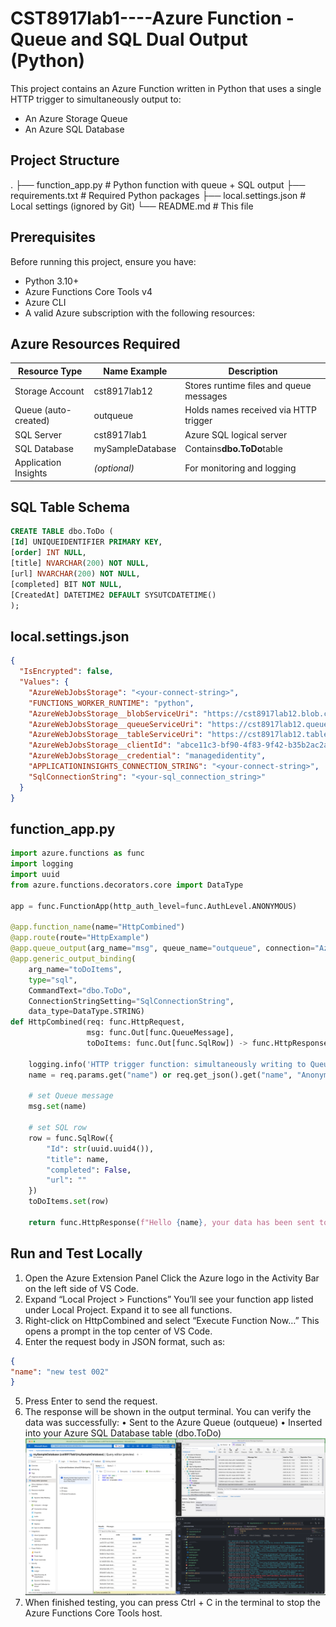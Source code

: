 # CST8917lab1----Azure Function - Queue and SQL Dual Output (Python)

This project contains an Azure Function written in Python that uses a single HTTP trigger to simultaneously output to:

* An Azure Storage Queue
* An Azure SQL Database

## Project Structure

.
├── function_app.py       # Python function with queue + SQL output
├── requirements.txt      # Required Python packages
├── local.settings.json   # Local settings (ignored by Git)
└── README.md             # This file

## Prerequisites

Before running this project, ensure you have:

* Python 3.10+
* Azure Functions Core Tools v4
* Azure CLI
* A valid Azure subscription with the following resources:

## Azure Resources Required

|  **Resource Type**    |  **Name Example**  |  **Description**                         |
| ------------------------ | --------------------- | ------------------------------------------- |
|  Storage Account       |  cst8917lab12       |  Stores runtime files and queue messages  |
|  Queue (auto-created)  |  outqueue           |  Holds names received via HTTP trigger    |
|  SQL Server            |  cst8917lab1        |  Azure SQL logical server                 |
|  SQL Database          |  mySampleDatabase   |  Contains**dbo.ToDo**table                |
|  Application Insights  |  *(optional)*      |  For monitoring and logging               |

## SQL Table Schema

```sql
CREATE TABLE dbo.ToDo (
[Id] UNIQUEIDENTIFIER PRIMARY KEY,
[order] INT NULL,
[title] NVARCHAR(200) NOT NULL,
[url] NVARCHAR(200) NOT NULL,
[completed] BIT NOT NULL,
[CreatedAt] DATETIME2 DEFAULT SYSUTCDATETIME()
);
```

## local.settings.json

```json
{
  "IsEncrypted": false,
  "Values": {
    "AzureWebJobsStorage": "<your-connect-string>",
    "FUNCTIONS_WORKER_RUNTIME": "python",
    "AzureWebJobsStorage__blobServiceUri": "https://cst8917lab12.blob.core.windows.net",
    "AzureWebJobsStorage__queueServiceUri": "https://cst8917lab12.queue.core.windows.net",
    "AzureWebJobsStorage__tableServiceUri": "https://cst8917lab12.table.core.windows.net",
    "AzureWebJobsStorage__clientId": "abce11c3-bf90-4f83-9f42-b35b2ac2a5e8",
    "AzureWebJobsStorage__credential": "managedidentity",
    "APPLICATIONINSIGHTS_CONNECTION_STRING": "<your-connect-string>",
    "SqlConnectionString": "<your-sql_connection_string>"
  }
}
```

## function_app.py

```python
import azure.functions as func
import logging
import uuid
from azure.functions.decorators.core import DataType

app = func.FunctionApp(http_auth_level=func.AuthLevel.ANONYMOUS)

@app.function_name(name="HttpCombined")
@app.route(route="HttpExample")
@app.queue_output(arg_name="msg", queue_name="outqueue", connection="AzureWebJobsStorage")
@app.generic_output_binding(
    arg_name="toDoItems",
    type="sql",
    CommandText="dbo.ToDo",
    ConnectionStringSetting="SqlConnectionString",
    data_type=DataType.STRING)
def HttpCombined(req: func.HttpRequest, 
                 msg: func.Out[func.QueueMessage], 
                 toDoItems: func.Out[func.SqlRow]) -> func.HttpResponse:
    
    logging.info('HTTP trigger function: simultaneously writing to Queue and SQL.')
    name = req.params.get("name") or req.get_json().get("name", "Anonymous")
    
    # set Queue message
    msg.set(name)

    # set SQL row
    row = func.SqlRow({
        "Id": str(uuid.uuid4()),
        "title": name,
        "completed": False,
        "url": ""
    })
    toDoItems.set(row)

    return func.HttpResponse(f"Hello {name}, your data has been sent to both Queue and SQL.")
```

## Run and Test Locally

1. Open the Azure Extension Panel
   Click the Azure logo in the Activity Bar on the left side of VS Code.
2. Expand “Local Project > Functions”
   You’ll see your function app listed under Local Project. Expand it to see all functions.
3. Right-click on HttpCombined and select “Execute Function Now…”
   This opens a prompt in the top center of VS Code.
4. Enter the request body in JSON format, such as:

```json
{
"name": "new test 002"
}
```

5. Press Enter to send the request.
6. The response will be shown in the output terminal.
    You can verify the data was successfully:
    •	Sent to the Azure Queue (outqueue)
    •	Inserted into your Azure SQL Database table (dbo.ToDo)
    ![output](output.png)
7. When finished testing, you can press Ctrl + C in the terminal to stop the Azure Functions Core Tools host.
